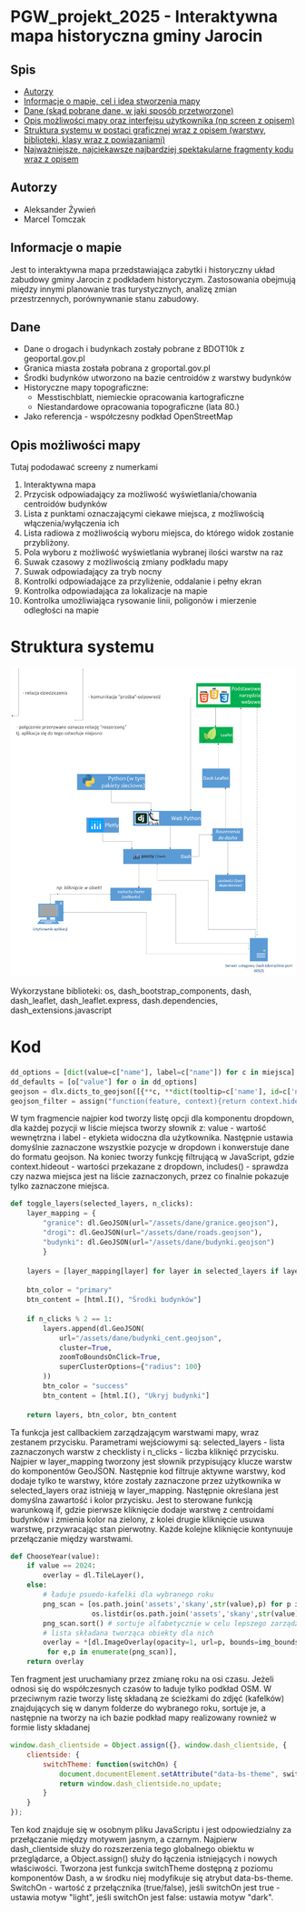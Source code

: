 # PGW_projekt_2025 - Interaktywna mapa historyczna gminy Jarocin

## Spis
* [Autorzy](#autorzy)
* [Informacje o mapie, cel i idea stworzenia mapy](#informacje-o-mapie)
* [Dane (skąd pobrane dane, w jaki sposób przetworzone)](#dane)
* [Opis możliwości mapy oraz interfejsu użytkownika (np screen z opisem)](#opis-możliwości-mapy)
* [Struktura systemu w postaci graficznej wraz z opisem (warstwy, biblioteki, klasy wraz z powiązaniami)](#struktura-systemu)
* [Najważniejsze, najciekawsze najbardziej spektakularne fragmenty kodu wraz z opisem](#kod)

## Autorzy
- Aleksander Żywień
- Marcel Tomczak

## Informacje o mapie
Jest to interaktywna mapa przedstawiająca zabytki i historyczny układ zabudowy gminy Jarocin z podkładem historyczym. Zastosowania obejmują między innymi planowanie tras turystycznych, analizę zmian przestrzennych, porównywnanie stanu zabudowy.

## Dane
- Dane o drogach i budynkach zostały pobrane z BDOT10k z geoportal.gov.pl
- Granica miasta została pobrana z groportal.gov.pl
- Środki budynków utworzono na bazie centroidów z warstwy budynków
- Historyczne mapy topograficzne:
    - Messtischblatt, niemieckie opracowania kartograficzne
    - Niestandardowe opracowania topograficzne (lata 80.)
- Jako referencja - współczesny podkład OpenStreetMap

## Opis możliwości mapy
Tutaj pododawać screeny z numerkami
1. Interaktywna mapa
2. Przycisk odpowiadający za możliwość wyświetlania/chowania centroidów budynków
3. Lista z punktami oznaczającymi ciekawe miejsca, z możliwością włączenia/wyłączenia ich
4. Lista radiowa z możliwością wyboru miejsca, do którego widok zostanie przybliżony.
5. Pola wyboru z możliwość wyświetlania wybranej ilości warstw na raz
6. Suwak czasowy z możliwością zmiany podkładu mapy
7. Suwak odpowiadający za tryb nocny
8. Kontrolki odpowiadające za przyliżenie, oddalanie i pełny ekran
11. Kontrolka odpowiadająca za lokalizacje na mapie
12. Kontrolka umożliwiająca rysowanie linii, poligonów i mierzenie odległości na mapie

# Struktura systemu
![Diagram przedstawiający architekturę i działanie systemu informatycznego w projekcie](assets/diagram_archi.png)

Wykorzystane biblioteki:
os, dash_bootstrap_components, dash, dash_leaflet, dash_leaflet.express, dash.dependencies, dash_extensions.javascript

# Kod

```python
dd_options = [dict(value=c["name"], label=c["name"]) for c in miejsca]
dd_defaults = [o["value"] for o in dd_options]
geojson = dlx.dicts_to_geojson([{**c, **dict(tooltip=c['name'], id=c['name'])} for c in miejsca])
geojson_filter = assign("function(feature, context){return context.hideout.includes(feature.properties.name);}")
```

W tym fragmencie najpier kod tworzy listę opcji dla komponentu dropdown, dla każdej pozycji w liście miejsca tworzy słownik z: value - wartość wewnętrzna i label - etykieta widoczna dla użytkownika. Następnie ustawia domyślnie zaznaczone wszystkie pozycje w dropdown i konwerstuje dane do formatu geojson. Na koniec tworzy funkcję filtrującą w JavaScript, gdzie context.hideout - wartości przekazane z dropdown, includes() - sprawdza czy nazwa miejsca jest na liście zaznaczonych, przez co finalnie pokazuje tylko zaznaczone miejsca.


```python
def toggle_layers(selected_layers, n_clicks):
    layer_mapping = {
        "granice": dl.GeoJSON(url="/assets/dane/granice.geojson"),
        "drogi": dl.GeoJSON(url="/assets/dane/roads.geojson"),
        "budynki": dl.GeoJSON(url="/assets/dane/budynki.geojson")
        }
    
    layers = [layer_mapping[layer] for layer in selected_layers if layer in layer_mapping]
    
    btn_color = "primary"
    btn_content = [html.I(), "Środki budynków"]
    
    if n_clicks % 2 == 1:
        layers.append(dl.GeoJSON(
            url="/assets/dane/budynki_cent.geojson",
            cluster=True,
            zoomToBoundsOnClick=True,
            superClusterOptions={"radius": 100}
        ))
        btn_color = "success"
        btn_content = [html.I(), "Ukryj budynki"]
    
    return layers, btn_color, btn_content
```

Ta funkcja jest callbackiem zarządzającym warstwami mapy, wraz zestanem przycisku. Parametrami wejściowymi są: selected_layers - lista zaznaczonych warstw z checklisty i n_clicks - liczba kliknięć przycisku. Najpier w layer_mapping tworzony jest słownik przypisujący klucze warstw do komponentów GeoJSON. Następnie kod filtruje aktywne warstwy, kod dodaje tylko te warstwy, które zostały zaznaczone przez użytkownika w selected_layers oraz istnieją w layer_mapping. Następnie określana jest domyślna zawartość i kolor przycisku. Jest to sterowane funkcją warunkową if, gdzie pierwsze kliknięcie dodaje warstwę z centroidami budynków i zmienia kolor na zielony, z kolei drugie kliknięcie usuwa warstwę, przywracając stan pierwotny. Każde kolejne kliknięcie kontynuuje przełączanie między warstwami.

```python
def ChooseYear(value):
    if value == 2024:
        overlay = dl.TileLayer(),
    else:
        # ładuje psuedo-kafelki dla wybranego roku
        png_scan = [os.path.join('assets','skany',str(value),p) for p in 
                    os.listdir(os.path.join('assets','skany',str(value)))]
        png_scan.sort() # sortuje alfabetycznie w celu lepszego zarządzania
        # lista składana tworząca obiekty dla nich
        overlay = *[dl.ImageOverlay(opacity=1, url=p, bounds=img_bounds[e])
         for e,p in enumerate(png_scan)],
    return overlay
```

Ten fragment jest uruchamiany przez zmianę roku na osi czasu. Jeżeli odnosi się do współczesnych czasów to ładuje tylko podkład OSM. W przeciwnym razie tworzy listę składaną ze ścieżkami do zdjęć (kafelków) znajdujących się w danym folderze do wybranego roku, sortuje je, a następnie na tworzy na ich bazie podkład mapy realizowany rownież w formie listy składanej

```javascript
window.dash_clientside = Object.assign({}, window.dash_clientside, {
    clientside: {
        switchTheme: function(switchOn) {
            document.documentElement.setAttribute("data-bs-theme", switchOn ? "light" : "dark");
            return window.dash_clientside.no_update;
        }
    }
});
```
Ten kod znajduje się w osobnym pliku JavaScriptu i jest odpowiedzialny za przełączanie między motywem jasnym, a czarnym. Najpierw dash_clientside służy do rozszerzenia tego globalnego obiektu w przeglądarce, a Object.assign() służy do łączenia istniejących i nowych właściwości. Tworzona jest funkcja switchTheme dostępną z poziomu komponentów Dash, a w środku niej modyfikuje się atrybut data-bs-theme. SwitchOn - wartość z przełącznika (true/false), jeśli switchOn jest true - ustawia motyw "light", jeśli switchOn jest false: ustawia motyw "dark".





